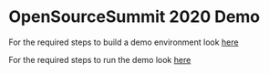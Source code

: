 # OpenSourceSummit 2020 Demo

For the required steps to build a demo environment look [here](./deploy-demo-env.md)

For the required steps to run the demo look [here](./run-demo.md)
